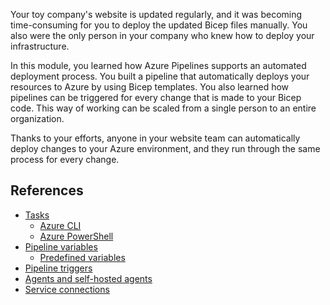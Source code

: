 Your toy company's website is updated regularly, and it was becoming time-consuming for you to deploy the updated Bicep files manually. You also were the only person in your company who knew how to deploy your infrastructure.

In this module, you learned how Azure Pipelines supports an automated deployment process. You built a pipeline that automatically deploys your resources to Azure by using Bicep templates. You also learned how pipelines can be triggered for every change that is made to your Bicep code. This way of working can be scaled from a single person to an entire organization.

Thanks to your efforts, anyone in your website team can automatically deploy changes to your Azure environment, and they run through the same process for every change.

## References

- [Tasks](/azure/devops/pipelines/tasks/)
  - [Azure CLI](/azure/devops/pipelines/tasks/deploy/azure-cli)
  - [Azure PowerShell](/azure/devops/pipelines/tasks/deploy/azure-powershell)
- [Pipeline variables](/azure/devops/pipelines/process/variables?tabs=yaml)
  - [Predefined variables](/azure/devops/pipelines/build/variables?tabs=yaml)
- [Pipeline triggers](/azure/devops/pipelines/build/triggers)
- [Agents and self-hosted agents](/azure/devops/pipelines/agents/agents)
- [Service connections](/azure/devops/pipelines/library/service-endpoints)
